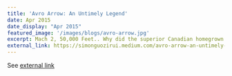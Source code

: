 ```yaml
---
title: 'Avro Arrow: An Untimely Legend'
date: Apr 2015
date_display: "Apr 2015"
featured_image: '/images/blogs/avro-arrow.jpg'
excerpt: Mach 2, 50,000 Feet.. Why did the superior Canadian homegrown fighter jet got cancelled?
external_link: https://simonguozirui.medium.com/avro-arrow-an-untimely-legend-a0e9ca7d4a14
---
```

See [external link](https://simonguozirui.medium.com/avro-arrow-an-untimely-legend-a0e9ca7d4a14)